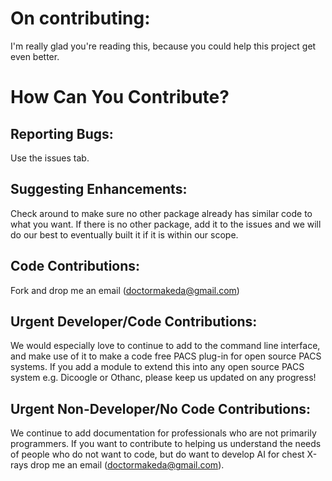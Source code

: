 # On contributing:

I'm really glad you're reading this, because you could help this project get even better.

# How Can You Contribute?

## Reporting Bugs: 
Use the issues tab.

## Suggesting Enhancements: 
Check around to make sure no other package already has
similar code to what you want. If there is no other package, add it to the issues
and we will do our best to eventually built it if it is within our scope.

## Code Contributions: 
Fork and drop me an email (doctormakeda@gmail.com) 

## Urgent Developer/Code Contributions: 
We would especially love to continue to add to the command line interface,
and make use of it to make a code free PACS plug-in for open source PACS systems.
If you add a module to extend this into any open source PACS system e.g.
Dicoogle or Othanc, please keep us updated on any progress!  

## Urgent Non-Developer/No Code Contributions: 
We continue to add documentation for professionals who are not primarily programmers.
If you want to contribute to helping us understand the needs of people who do not
want to code, but do want to develop AI for chest X-rays drop me an email 
(doctormakeda@gmail.com).  
